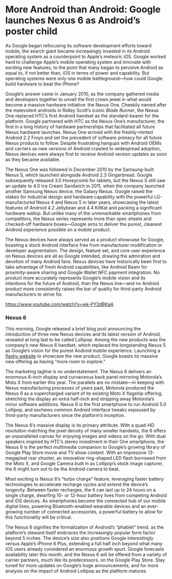 # More Android than Android: Google launches Nexus 6 as Android’s poster child

As Google began refocusing its software development efforts toward mobile, the search giant became increasingly invested in its Android operating system as a counterpoint to Apple’s meteoric iOS. Google worked hard to challenge Apple’s mobile operating system and innovate with exciting new features, to the point that many began to perceive Android as equal to, if not better than, iOS in terms of power and capability. But operating systems were only one mobile battleground—how could Google build hardware to beat the iPhone?

Google’s answer came in January 2010, as the company gathered media and developers together to unveil the first crown jewel in what would become a massive hardware initiative: the Nexus One. Cheekily named after the malevolent androids in Ridley Scott’s iconic *Blade Runner*, the Nexus One replaced HTC’s first Android handset as the standard-bearer for the platform. Google partnered with HTC as the Nexus One’s manufacturer, the first in a long history of hardware partnerships that facilitated all future Nexus hardware launches. Nexus One arrived with the freshly-minted Android 2.2 Froyo and set the precedent of software primacy for all future Nexus products to follow. Despite frustrating hangups with Android OEMs and carriers as new versions of Android crawled to widespread adoption, Nexus devices were always first to receive Android version updates as soon as they became available.

The Nexus One was followed in December 2010 by the Samsung-built Nexus S, which launched alongside Android 2.3 Gingerbread. Google subsequently released 3.0 Honeycomb for tablets, but the Nexus S still saw an update to 4.0 Ice Cream Sandwich in 2011, when the company launched another Samsung Nexus device, the Galaxy Nexus. Google raised the stakes for industrial design and hardware capability with the powerful LG-manufactured Nexus 4 and Nexus 5 in later years, showcasing the latest features of Android 4.2 Jellybean and 4.4 KitKat and packing a significant hardware wallop. But unlike many of the unremarkable smartphones from competitors, the Nexus series represents more than spec sheets and checked-off hardware boxes—Google aims to deliver the purest, cleanest Android experience possible on a mobile product.

The Nexus devices have always served as a product showcase for Google, boasting a stock Android interface free from manufacturer modification or developer augmentation. The design, feature set, and core user experience on Nexus devices are all as Google intended, drawing the admiration and devotion of many Android fans. Nexus devices have historically been first to take advantage of fresh Android capabilities, like Android Beam for proximity-aware sharing and Google Wallet NFC payment integration. No product more accurately represents Google’s mobile vision and its intentions for the future of Android, than the Nexus line—and no Android product more consistently raises the bar of quality for third-party Android manufacturers to strive for.

https://www.youtube.com/watch?v=wk-PY2dBKaA

### Nexus 6

This morning, Google released a brief blog post announcing the introduction of three new Nexus devices and its latest version of Android, revealed at long last to be called Lollipop. Among the new products was the company’s new Nexus 6 handset, which replaced the longstanding Nexus 5 as Google’s vision for the purest Android mobile experience. Launching a [flashy website](http://www.google.com/nexus/6/) to showcase the new product, Google boasts its massive new offering as having “more room to explore.”

The marketing tagline is no understatement. The Nexus 6 delivers an enormous 6-inch display and curvaceous back panel mirroring Motorola’s Moto X from earlier this year. The parallels are no mistake—in keeping with Nexus manufacturing processes of years past, Motorola produced the Nexus 6 as a supercharged variant of its existing Moto X flagship offering, stretching the display an extra half-inch and stripping away Motorola’s minor software additions. Nexus 6 is the first smartphone to run Android 5.0 Lollipop, and eschews common Android interface tweaks espoused by third-party manufacturers since the platform’s inception.

The Nexus 6’s massive display is its primary attribute. With a quad-HD resolution matching the pixel density of many smaller handsets, the 6 offers an unparalleled canvas for enjoying images and videos on the go. With dual speakers inspired by HTC’s stereo investment in their One smartphone, the Nexus 6 is the perfect multimedia companion to Google’s growing library of Google Play Store movie and TV show content. With an impressive 13-megapixel rear shooter, an innovative ring-shaped LED flash borrowed from the Moto X, and Google Camera built in as Lollipop’s stock image capturer, the 6 might turn out to be the Android camera to beat.

Most exciting is Nexus 6’s “turbo charge” feature, leveraging faster battery technologies to accelerate recharge cycles and extend the device’s longevity. Between faster recharges, the 6 can last up to 24 hours on a single charge, dwarfing 10- or 12-hour battery lives from competing Android and iOS devices. As smartphones become the connected hub of our mobile digital lives, powering Bluetooth-enabled wearable devices and an ever-growing number of connected accessories, a powerful battery to allow for this functionality will be critical.

The Nexus 6 signifies the formalization of Android’s “phablet” trend, as the platform’s steward itself embraces the increasingly popular form factor beyond 5 inches. The device’s size also positions Google interestingly versus Apple’s iPhone 6 Plus, extending a full half inch beyond what many iOS users already considered an enormous growth spurt. Google forecasts availability later this month, and the Nexus 6 will be offered from a variety of carrier partners, much like its predecessors, on the Google Play Store. Stay tuned for more updates on Google’s huge announcements, and for more analysis on the impact of Android Lollipop as the platform matures.